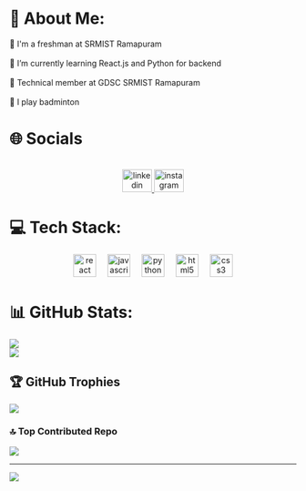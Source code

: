 # 💫 About Me:
🏫 I'm a freshman at SRMIST Ramapuram<br><br>🌱 I’m currently learning React.js and Python for backend<br><br>🤝 Technical member at GDSC SRMIST Ramapuram<br><br>🏸 I play badminton<br>


# 🌐 Socials
<br clear="both">

<div align="center">
  <a href="https://www.linkedin.com/in/riteshkumaran/" target="_blank">
    <img src="https://raw.githubusercontent.com/maurodesouza/profile-readme-generator/master/src/assets/icons/social/linkedin/default.svg" width="52" height="40" alt="linkedin logo"  />
  </a>
  <a href="https://www.instagram.com/_ritzzzz._/" target="_blank">
    <img src="https://raw.githubusercontent.com/maurodesouza/profile-readme-generator/master/src/assets/icons/social/instagram/default.svg" width="52" height="40" alt="instagram logo"  />
  </a>
</div>

###


# 💻 Tech Stack:
<div align="center">
   <img src="https://cdn.jsdelivr.net/gh/devicons/devicon/icons/react/react-original.svg" height="40" alt="react logo"  />
  <img width="12" />
  <img src="https://cdn.jsdelivr.net/gh/devicons/devicon/icons/javascript/javascript-original.svg" height="40" alt="javascript logo"  />
  <img width="12" />
  <img src="https://cdn.jsdelivr.net/gh/devicons/devicon/icons/python/python-original.svg" height="40" alt="python logo"  />
  <img width="12" />
  <img src="https://cdn.jsdelivr.net/gh/devicons/devicon/icons/html5/html5-original.svg" height="40" alt="html5 logo"  />
  <img width="12" />
  <img src="https://cdn.jsdelivr.net/gh/devicons/devicon/icons/css3/css3-original.svg" height="40" alt="css3 logo"  />
</div>

# 📊 GitHub Stats:
![](https://github-readme-streak-stats.herokuapp.com/?user=RiteshKumaran&theme=gotham&hide_border=false)<br/>
![](https://github-readme-stats.vercel.app/api/top-langs/?username=RiteshKumaran&theme=gotham&hide_border=false&include_all_commits=true&count_private=true&layout=compact)

## 🏆 GitHub Trophies
![](https://github-profile-trophy.vercel.app/?username=RiteshKumaran&theme=radical&no-frame=false&no-bg=true&margin-w=4)

### 🔝 Top Contributed Repo
![](https://github-contributor-stats.vercel.app/api?username=RiteshKumaran&limit=5&theme=dark&combine_all_yearly_contributions=true)

---
[![](https://visitcount.itsvg.in/api?id=RiteshKumaran&icon=2&color=12)](https://visitcount.itsvg.in)



